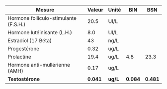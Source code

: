 |                Mesure               |  Valeur |  Unité |   BIN   |   BSN   |
|-------------------------------------|---------|--------|---------|---------|
|Hormone folliculo-stimulante (F.S.H.)|   20.5  |  UI/L  |         |         |
|     Hormone lutéinisante (L.H.)     |   8.0   |  UI/L  |         |         |
|         Estradiol (17 Béta)         |    43   |  ng/L  |         |         |
|             Progestérone            |   0.32  |  ug/L  |         |         |
|              Prolactine             |   19.4  |  ug/L  |   4.8   |   23.3  |
|    Hormone anti-mullérienne (AMH)   |   0.17  |  ug/L  |         |         |
|           **Testostérone**          |**0.041**|**ug/L**|**0.084**|**0.481**|